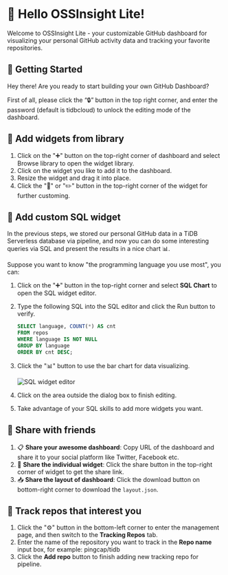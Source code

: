 # 👋 Hello OSSInsight Lite!
Welcome to OSSInsight Lite - your customizable GitHub dashboard for visualizing your personal GitHub activity data and tracking your favorite repositories.

## 🚀  Getting Started
Hey there! Are you ready to start building your own GitHub Dashboard?

First of all, please click the “🔒” button in the top right corner, and enter the password (default is tidbcloud) to unlock the editing mode of the dashboard.

## 🧩 Add widgets from library

1. Click on the "➕" button on the top-right corner of dashboard and select Browse library to open the widget library.
2. Click on the widget you like to add it to the dashboard.
3. Resize the widget and drag it into place.
4. Click the "🎨" or "✏️" button in the top-right corner of the widget for further customing.

## 🎨 Add custom SQL widget

In the previous steps, we stored our personal GitHub data in a TiDB Serverless database via pipeline, and now you can do some interesting queries via SQL and present the results in a nice chart 📊.

Suppose you want to know "the programming language you use most", you can:

1. Click on the "➕" button in the top-right corner and select **SQL Chart** to open the SQL widget editor.
2. Type the following SQL into the SQL editor and click the Run button to verify.

    ```sql
   SELECT language, COUNT(*) AS cnt
   FROM repos
   WHERE language IS NOT NULL
   GROUP BY language
   ORDER BY cnt DESC;
   ```

3. Click the "📊" button to use the bar chart for data visualizing.

   ![SQL widget editor](images/sql-widget-editor.png)

4. Click on the area outside the dialog box to finish editing.
5. Take advantage of your SQL skills to add more widgets you want.

## 🤝 Share with friends

1. 📋 **Share your awesome dashboard**: Copy URL of the dashboard and share it to your social platform like Twitter, Facebook etc.
2. 🔗 **Share the individual widget**: Click the share button in the top-right corner of widget to get the share link.
3. 📥 **Share the layout of dashboard**: Click the download button on bottom-right corner to download the `layout.json`.

## 👣 Track repos that interest you

1. Click the "⚙️" button in the bottom-left corner to enter the management page, and then switch to the **Tracking Repos** tab.
2. Enter the name of the repository you want to track in the **Repo name** input box, for example: pingcap/tidb
3. Click the **Add repo** button to finish adding new tracking repo for pipeline.
